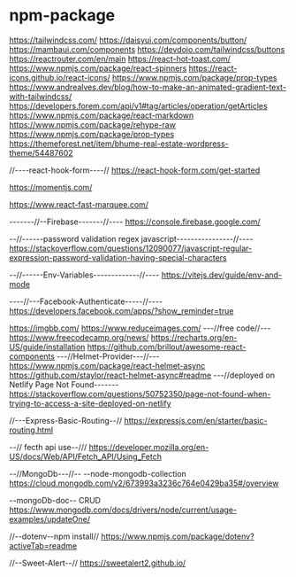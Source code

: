 # npm-package

https://tailwindcss.com/
https://daisyui.com/components/button/
https://mambaui.com/components
https://devdojo.com/tailwindcss/buttons
https://reactrouter.com/en/main
https://react-hot-toast.com/
https://www.npmjs.com/package/react-spinners
https://react-icons.github.io/react-icons/
https://www.npmjs.com/package/prop-types
https://www.andrealves.dev/blog/how-to-make-an-animated-gradient-text-with-tailwindcss/
https://developers.forem.com/api/v1#tag/articles/operation/getArticles
https://www.npmjs.com/package/react-markdown
https://www.npmjs.com/package/rehype-raw
https://www.npmjs.com/package/prop-types
https://themeforest.net/item/bhume-real-estate-wordpress-theme/54487602

//----react-hook-form----//
https://react-hook-form.com/get-started

https://momentjs.com/

https://www.react-fast-marquee.com/

-------//--Firebase-------//----
https://console.firebase.google.com/

--//------password validation regex javascript----------------//----
https://stackoverflow.com/questions/12090077/javascript-regular-expression-password-validation-having-special-characters

--//------Env-Variables-------------//----
https://vitejs.dev/guide/env-and-mode

----//---Facebook-Authenticate-----//----
https://developers.facebook.com/apps/?show_reminder=true

https://imgbb.com/
https://www.reduceimages.com/
---//free code//---
https://www.freecodecamp.org/news/
https://recharts.org/en-US/guide/installation
https://github.com/brillout/awesome-react-components
---//Helmet-Provider---//---
https://www.npmjs.com/package/react-helmet-async
https://github.com/staylor/react-helmet-async#readme
---//deployed on Netlify Page Not Found-------
https://stackoverflow.com/questions/50752350/page-not-found-when-trying-to-access-a-site-deployed-on-netlify

//---Express-Basic-Routing--//
https://expressjs.com/en/starter/basic-routing.html

--// fecth api use--///
https://developer.mozilla.org/en-US/docs/Web/API/Fetch_API/Using_Fetch

--//MongoDb---//--
--node-mongodb-collection
https://cloud.mongodb.com/v2/673993a3236c764e0429ba35#/overview

--mongoDb-doc-- CRUD
https://www.mongodb.com/docs/drivers/node/current/usage-examples/updateOne/

//--dotenv--npm install//
https://www.npmjs.com/package/dotenv?activeTab=readme

//--Sweet-Alert--//
https://sweetalert2.github.io/
